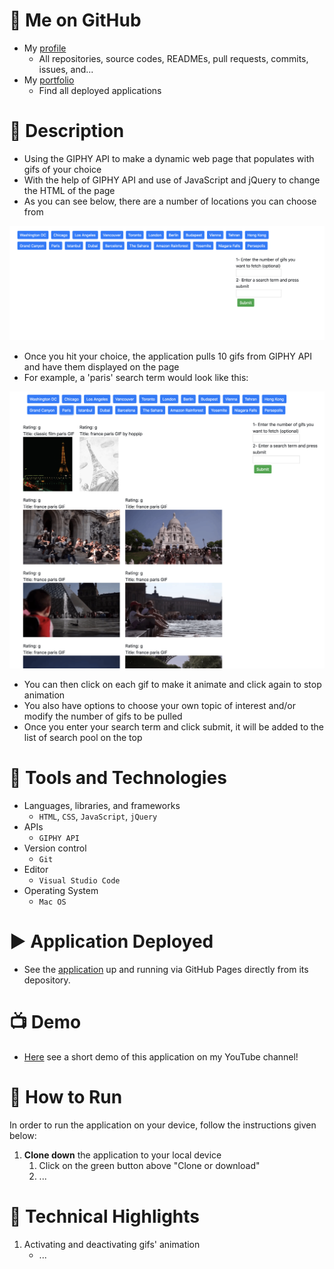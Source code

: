 # :link: Me on GitHub
* My [profile](https://github.com/Arsalan-Sadri)
  * All repositories, source codes, READMEs, pull requests, commits, issues, and...
* My [portfolio](https://Arsalan-Sadri.github.io)
  * Find all deployed applications 

# :page_with_curl: Description
* Using the GIPHY API to make a dynamic web page that populates with gifs of your choice 
* With the help of GIPHY API and use of JavaScript and jQuery to change the HTML of the page
* As you can see below, there are a number of locations you can choose from

<img src="Docs/Images/main_page.png" >

* Once you hit your choice, the application pulls 10 gifs from GIPHY API and have them displayed on the page
* For example, a 'paris' search term would look like this:

<img src="Docs/Images/paris_search.png" >


* You can then click on each gif to make it animate and click again to stop animation
* You also have options to choose your own topic of interest and/or modify the number of gifs to be pulled
* Once you enter your search term and click submit, it will be added to the list of search pool on the top


# :nut_and_bolt: Tools and Technologies
* Languages, libraries, and frameworks
  * `HTML`, `CSS`, `JavaScript`, `jQuery`
* APIs
  * `GIPHY API`
* Version control
  * `Git`
* Editor
  * `Visual Studio Code`
* Operating System
  * `Mac OS`

# :arrow_forward: Application Deployed
* See the [application]() up and running via GitHub Pages directly from its depository. 

# :tv: Demo
* [Here]() see a short demo of this application on my YouTube channel!

# :wrench: How to Run
In order to run the application on your device, follow the instructions given below:
1. **Clone down** the application to your local device
   1. Click on the green button above "Clone or download"
   2. ...

# :key: Technical Highlights
1. Activating and deactivating gifs' animation
   * ...